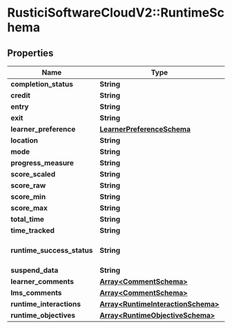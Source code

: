 # RusticiSoftwareCloudV2::RuntimeSchema

## Properties
Name | Type | Description | Notes
------------ | ------------- | ------------- | -------------
**completion_status** | **String** |  | [optional] 
**credit** | **String** |  | [optional] 
**entry** | **String** |  | [optional] 
**exit** | **String** |  | [optional] 
**learner_preference** | [**LearnerPreferenceSchema**](LearnerPreferenceSchema.md) |  | [optional] 
**location** | **String** |  | [optional] 
**mode** | **String** |  | [optional] 
**progress_measure** | **String** |  | [optional] 
**score_scaled** | **String** |  | [optional] 
**score_raw** | **String** |  | [optional] 
**score_min** | **String** |  | [optional] 
**score_max** | **String** |  | [optional] 
**total_time** | **String** |  | [optional] 
**time_tracked** | **String** |  | [optional] 
**runtime_success_status** | **String** |  | [optional] [default to &#39;UNKNOWN&#39;]
**suspend_data** | **String** |  | [optional] 
**learner_comments** | [**Array&lt;CommentSchema&gt;**](CommentSchema.md) |  | [optional] 
**lms_comments** | [**Array&lt;CommentSchema&gt;**](CommentSchema.md) |  | [optional] 
**runtime_interactions** | [**Array&lt;RuntimeInteractionSchema&gt;**](RuntimeInteractionSchema.md) |  | [optional] 
**runtime_objectives** | [**Array&lt;RuntimeObjectiveSchema&gt;**](RuntimeObjectiveSchema.md) |  | [optional] 


